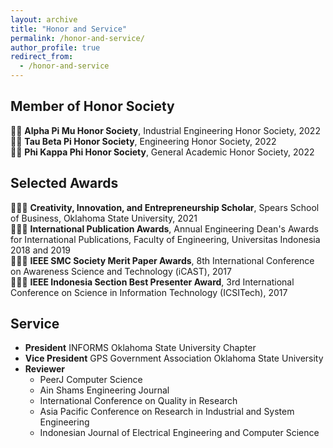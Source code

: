 ```yaml
---
layout: archive
title: "Honor and Service"
permalink: /honor-and-service/
author_profile: true
redirect_from:
  - /honor-and-service
---
```


Member of Honor Society
------
🤵🏻 **Alpha Pi Mu Honor Society**, Industrial Engineering Honor Society, 2022\
🤵🏻 **Tau Beta Pi Honor Society**, Engineering Honor Society, 2022\
🤵🏻 **Phi Kappa Phi Honor Society**, General Academic Honor Society, 2022

Selected Awards
------
👨🏻‍🎓 **Creativity, Innovation, and Entrepreneurship Scholar**, Spears School of Business, Oklahoma State University, 2021\
👨🏻‍⚖️ **International Publication Awards**, Annual Engineering Dean's Awards for International Publications, Faculty of Engineering, Universitas Indonesia 2018 and 2019\
👨🏻‍🔬 **IEEE SMC Society Merit Paper Awards**, 8th International Conference on Awareness Science and Technology (iCAST), 2017\
👨🏻‍🏫 **IEEE Indonesia Section Best Presenter Award**, 3rd International Conference on Science in Information Technology (ICSITech), 2017

Service
------
- **President** INFORMS Oklahoma State University  Chapter 
- **Vice President** GPS Government Association Oklahoma State University
- **Reviewer** 
  - PeerJ Computer Science
  - Ain Shams Engineering Journal
  - International Conference on Quality in Research
  - Asia Pacific Conference on Research in Industrial and System Engineering
  - Indonesian Journal of Electrical Engineering and Computer Science
